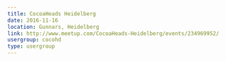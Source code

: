 ```yaml
---
title: CocoaHeads Heidelberg
date: 2016-11-16
location: Gunnars, Heidelberg
link: http://www.meetup.com/CocoaHeads-Heidelberg/events/234969952/
usergroup: cocohd
type: usergroup
---
```

